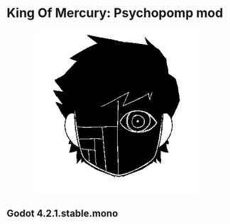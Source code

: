 # King Of Mercury: Psychopomp mod

<!-- centre image  -->
<p align="center">
  <img src="Icon.png" />
</p>

## Godot 4.2.1.stable.mono
